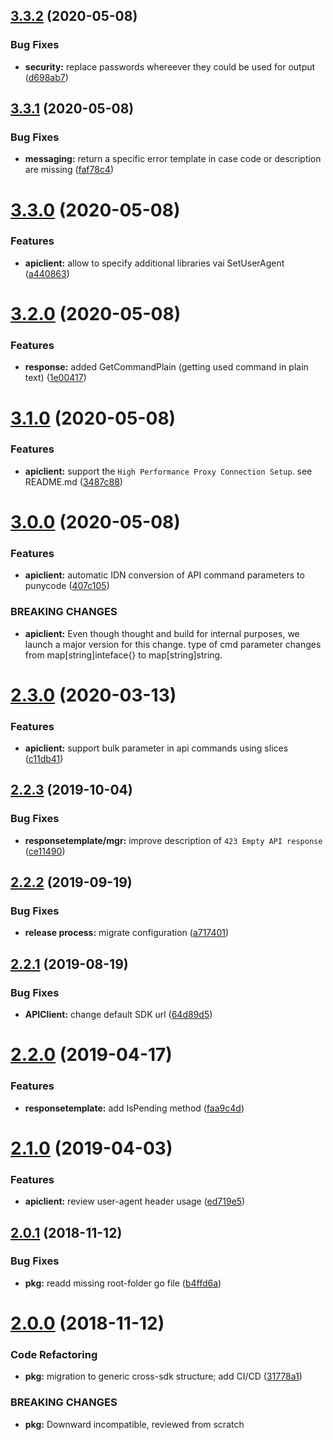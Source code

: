 ## [3.3.2](https://github.com/hexonet/go-sdk/compare/v3.3.1...v3.3.2) (2020-05-08)


### Bug Fixes

* **security:** replace passwords whereever they could be used for output ([d698ab7](https://github.com/hexonet/go-sdk/commit/d698ab79af58216e5ae5bb8561b0c3b4bb1a796d))

## [3.3.1](https://github.com/hexonet/go-sdk/compare/v3.3.0...v3.3.1) (2020-05-08)


### Bug Fixes

* **messaging:** return a specific error template in case code or description are missing ([faf78c4](https://github.com/hexonet/go-sdk/commit/faf78c413217c2b4c26632e08b497280c2a8c351))

# [3.3.0](https://github.com/hexonet/go-sdk/compare/v3.2.0...v3.3.0) (2020-05-08)


### Features

* **apiclient:** allow to specify additional libraries vai SetUserAgent ([a440863](https://github.com/hexonet/go-sdk/commit/a44086372f9a0a1ad4d32671e98c1beab9dceb3b))

# [3.2.0](https://github.com/hexonet/go-sdk/compare/v3.1.0...v3.2.0) (2020-05-08)


### Features

* **response:** added GetCommandPlain (getting used command in plain text) ([1e00417](https://github.com/hexonet/go-sdk/commit/1e00417222a37a2fc25d6e53e3224a3fdda4c950))

# [3.1.0](https://github.com/hexonet/go-sdk/compare/v3.0.0...v3.1.0) (2020-05-08)


### Features

* **apiclient:** support the `High Performance Proxy Connection Setup`. see README.md ([3487c88](https://github.com/hexonet/go-sdk/commit/3487c8800001d9b790c0c398dbdcc3d78efc2863))

# [3.0.0](https://github.com/hexonet/go-sdk/compare/v2.3.0...v3.0.0) (2020-05-08)


### Features

* **apiclient:** automatic IDN conversion of API command parameters to punycode ([407c105](https://github.com/hexonet/go-sdk/commit/407c105d9d9f13a77fe68a9c1793596933edbd58))


### BREAKING CHANGES

* **apiclient:** Even though thought and build for internal purposes, we launch a major version for
this change. type of cmd parameter changes from map[string]inteface{} to map[string]string.

# [2.3.0](https://github.com/hexonet/go-sdk/compare/v2.2.3...v2.3.0) (2020-03-13)


### Features

* **apiclient:** support bulk parameter in api commands using slices ([c11db41](https://github.com/hexonet/go-sdk/commit/c11db411d22860929a12a4639f0b6422a95e1351))

## [2.2.3](https://github.com/hexonet/go-sdk/compare/v2.2.2...v2.2.3) (2019-10-04)


### Bug Fixes

* **responsetemplate/mgr:** improve description of `423 Empty API response` ([ce11490](https://github.com/hexonet/go-sdk/commit/ce11490))

## [2.2.2](https://github.com/hexonet/go-sdk/compare/v2.2.1...v2.2.2) (2019-09-19)


### Bug Fixes

* **release process:** migrate configuration ([a717401](https://github.com/hexonet/go-sdk/commit/a717401))

## [2.2.1](https://github.com/hexonet/go-sdk/compare/v2.2.0...v2.2.1) (2019-08-19)


### Bug Fixes

* **APIClient:** change default SDK url ([64d89d5](https://github.com/hexonet/go-sdk/commit/64d89d5))

# [2.2.0](https://github.com/hexonet/go-sdk/compare/v2.1.0...v2.2.0) (2019-04-17)


### Features

* **responsetemplate:** add IsPending method ([faa9c4d](https://github.com/hexonet/go-sdk/commit/faa9c4d))

# [2.1.0](https://github.com/hexonet/go-sdk/compare/v2.0.1...v2.1.0) (2019-04-03)


### Features

* **apiclient:** review user-agent header usage ([ed719e5](https://github.com/hexonet/go-sdk/commit/ed719e5))

## [2.0.1](https://github.com/hexonet/go-sdk/compare/v2.0.0...v2.0.1) (2018-11-12)


### Bug Fixes

* **pkg:** readd missing root-folder go file ([b4ffd6a](https://github.com/hexonet/go-sdk/commit/b4ffd6a))

# [2.0.0](https://github.com/hexonet/go-sdk/compare/v1.2.1...v2.0.0) (2018-11-12)


### Code Refactoring

* **pkg:** migration to generic cross-sdk structure; add CI/CD ([31778a1](https://github.com/hexonet/go-sdk/commit/31778a1))


### BREAKING CHANGES

* **pkg:** Downward incompatible, reviewed from scratch
